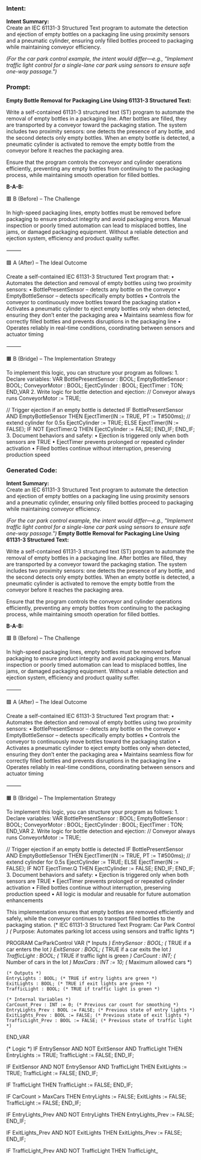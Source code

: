 ### Intent:
**Intent Summary:**  
Create an IEC 61131-3 Structured Text program to automate the detection and ejection of empty bottles on a packaging line using proximity sensors and a pneumatic cylinder, ensuring only filled bottles proceed to packaging while maintaining conveyor efficiency.  

*(For the car park control example, the intent would differ—e.g., "Implement traffic light control for a single-lane car park using sensors to ensure safe one-way passage.")*

### Prompt:
**Empty Bottle Removal for Packaging Line Using 61131-3 Structured Text:**

Write a self-contained 61131-3 structured text (ST) program to automate the removal of empty bottles in a packaging line. After bottles are filled, they are transported by a conveyor toward the packaging station. The system includes two proximity sensors: one detects the presence of any bottle, and the second detects only empty bottles. When an empty bottle is detected, a pneumatic cylinder is activated to remove the empty bottle from the conveyor before it reaches the packaging area.

Ensure that the program controls the conveyor and cylinder operations efficiently, preventing any empty bottles from continuing to the packaging process, while maintaining smooth operation for filled bottles.

**B-A-B:**

🟥 B (Before) – The Challenge

In high-speed packaging lines, empty bottles must be removed before packaging to ensure product integrity and avoid packaging errors. Manual inspection or poorly timed automation can lead to misplaced bottles, line jams, or damaged packaging equipment. Without a reliable detection and ejection system, efficiency and product quality suffer.

⸻

🟩 A (After) – The Ideal Outcome

Create a self-contained IEC 61131-3 Structured Text program that:
	•	Automates the detection and removal of empty bottles using two proximity sensors:
	•	BottlePresentSensor – detects any bottle on the conveyor
	•	EmptyBottleSensor – detects specifically empty bottles
	•	Controls the conveyor to continuously move bottles toward the packaging station
	•	Activates a pneumatic cylinder to eject empty bottles only when detected, ensuring they don’t enter the packaging area
	•	Maintains seamless flow for correctly filled bottles and prevents disruptions in the packaging line
	•	Operates reliably in real-time conditions, coordinating between sensors and actuator timing

⸻

🟧 B (Bridge) – The Implementation Strategy

To implement this logic, you can structure your program as follows:
	1.	Declare variables:
 VAR
    BottlePresentSensor : BOOL;
    EmptyBottleSensor : BOOL;
    ConveyorMotor : BOOL;
    EjectCylinder : BOOL;
    EjectTimer : TON;
END_VAR
	2.	Write logic for bottle detection and ejection:
 // Conveyor always runs
ConveyorMotor := TRUE;

// Trigger ejection if an empty bottle is detected
IF BottlePresentSensor AND EmptyBottleSensor THEN
    EjectTimer(IN := TRUE, PT := T#500ms); // extend cylinder for 0.5s
    EjectCylinder := TRUE;
ELSE
    EjectTimer(IN := FALSE);
    IF NOT EjectTimer.Q THEN
        EjectCylinder := FALSE;
    END_IF;
END_IF;
	3.	Document behaviors and safety:
	•	Ejection is triggered only when both sensors are TRUE
	•	EjectTimer prevents prolonged or repeated cylinder activation
	•	Filled bottles continue without interruption, preserving production speed

### Generated Code:
**Intent Summary:**  
Create an IEC 61131-3 Structured Text program to automate the detection and ejection of empty bottles on a packaging line using proximity sensors and a pneumatic cylinder, ensuring only filled bottles proceed to packaging while maintaining conveyor efficiency.  

*(For the car park control example, the intent would differ—e.g., "Implement traffic light control for a single-lane car park using sensors to ensure safe one-way passage.")*
**Empty Bottle Removal for Packaging Line Using 61131-3 Structured Text:**

Write a self-contained 61131-3 structured text (ST) program to automate the removal of empty bottles in a packaging line. After bottles are filled, they are transported by a conveyor toward the packaging station. The system includes two proximity sensors: one detects the presence of any bottle, and the second detects only empty bottles. When an empty bottle is detected, a pneumatic cylinder is activated to remove the empty bottle from the conveyor before it reaches the packaging area.

Ensure that the program controls the conveyor and cylinder operations efficiently, preventing any empty bottles from continuing to the packaging process, while maintaining smooth operation for filled bottles.

**B-A-B:**

🟥 B (Before) – The Challenge

In high-speed packaging lines, empty bottles must be removed before packaging to ensure product integrity and avoid packaging errors. Manual inspection or poorly timed automation can lead to misplaced bottles, line jams, or damaged packaging equipment. Without a reliable detection and ejection system, efficiency and product quality suffer.

⸻

🟩 A (After) – The Ideal Outcome

Create a self-contained IEC 61131-3 Structured Text program that:
	•	Automates the detection and removal of empty bottles using two proximity sensors:
	•	BottlePresentSensor – detects any bottle on the conveyor
	•	EmptyBottleSensor – detects specifically empty bottles
	•	Controls the conveyor to continuously move bottles toward the packaging station
	•	Activates a pneumatic cylinder to eject empty bottles only when detected, ensuring they don’t enter the packaging area
	•	Maintains seamless flow for correctly filled bottles and prevents disruptions in the packaging line
	•	Operates reliably in real-time conditions, coordinating between sensors and actuator timing

⸻

🟧 B (Bridge) – The Implementation Strategy

To implement this logic, you can structure your program as follows:
	1.	Declare variables:
 VAR
    BottlePresentSensor : BOOL;
    EmptyBottleSensor : BOOL;
    ConveyorMotor : BOOL;
    EjectCylinder : BOOL;
    EjectTimer : TON;
END_VAR
	2.	Write logic for bottle detection and ejection:
 // Conveyor always runs
ConveyorMotor := TRUE;

// Trigger ejection if an empty bottle is detected
IF BottlePresentSensor AND EmptyBottleSensor THEN
    EjectTimer(IN := TRUE, PT := T#500ms); // extend cylinder for 0.5s
    EjectCylinder := TRUE;
ELSE
    EjectTimer(IN := FALSE);
    IF NOT EjectTimer.Q THEN
        EjectCylinder := FALSE;
    END_IF;
END_IF;
	3.	Document behaviors and safety:
	•	Ejection is triggered only when both sensors are TRUE
	•	EjectTimer prevents prolonged or repeated cylinder activation
	•	Filled bottles continue without interruption, preserving production speed
	•	All logic is modular and reusable for future automation enhancements

This implementation ensures that empty bottles are removed efficiently and safely, while the conveyor continues to transport filled bottles to the packaging station.
(* IEC 61131-3 Structured Text Program: Car Park Control *)
(* Purpose: Automates parking lot access using sensors and traffic lights *)

PROGRAM CarParkControl
VAR
    (* Inputs *)
    EntrySensor : BOOL; (* TRUE if a car enters the lot *)
    ExitSensor : BOOL; (* TRUE if a car exits the lot *)
    TrafficLight : BOOL; (* TRUE if traffic light is green *)
    CarCount : INT; (* Number of cars in the lot *)
    MaxCars : INT := 10; (* Maximum allowed cars *)
    
    (* Outputs *)
    EntryLights : BOOL; (* TRUE if entry lights are green *)
    ExitLights : BOOL; (* TRUE if exit lights are green *)
    TrafficLight : BOOL; (* TRUE if traffic light is green *)
    
    (* Internal Variables *)
    CarCount_Prev : INT := 0; (* Previous car count for smoothing *)
    EntryLights_Prev : BOOL := FALSE; (* Previous state of entry lights *)
    ExitLights_Prev : BOOL := FALSE; (* Previous state of exit lights *)
    TrafficLight_Prev : BOOL := FALSE; (* Previous state of traffic light *)
END_VAR

(* Logic *)
IF EntrySensor AND NOT ExitSensor AND TrafficLight THEN
    EntryLights := TRUE;
    TrafficLight := FALSE;
END_IF;

IF ExitSensor AND NOT EntrySensor AND TrafficLight THEN
    ExitLights := TRUE;
    TrafficLight := FALSE;
END_IF;

IF TrafficLight THEN
    TrafficLight := FALSE;
END_IF;

IF CarCount > MaxCars THEN
    EntryLights := FALSE;
    ExitLights := FALSE;
    TrafficLight := FALSE;
END_IF;

IF EntryLights_Prev AND NOT EntryLights THEN
    EntryLights_Prev := FALSE;
END_IF;

IF ExitLights_Prev AND NOT ExitLights THEN
    ExitLights_Prev := FALSE;
END_IF;

IF TrafficLight_Prev AND NOT TrafficLight THEN
    TrafficLight_
